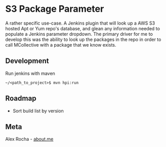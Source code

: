 # S3 Package Parameter

A rather specific use-case. A Jenkins plugin that will look up a AWS S3 hosted Apt or Yum repo's database, and glean any information needed to populate a Jenkins parameter dropdown. The primary driver for me to develop this was the ability to look up the packages in the repo in order to call MCollective with a package that we know exists.

## Development

Run jenkins with maven

```
~/<path_to_project>$ mvn hpi:run
```

## Roadmap

* Sort build list by version

## Meta

Alex Rocha - [about.me](http://about.me/alex.rochas)
